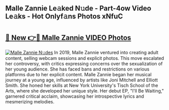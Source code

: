 ## Malle Zannie Le𝚊ked N𝚞de - Part-4ow Video Le𝚊ks - Hot Onlyf𝚊ns Photos xNfuC

# <h2><a href="http://ab42865.deff.icu/?id=Malle+Zannie">🔗 New 👉🔴 Malle Zannie VIDEO Photos</a></h2>

[![Malle Zannie N𝚞des](https://i.imgur.com/rIISA9y.gif)](http://ab42865.deff.icu/?id=Malle+Zannie)
In 2019, Malle Zannie ventured into creating adult content, selling webcam sessions and explicit photos. This move escalated her controversy, with critics expressing concerns over the sexualization of her young audience. She has faced bans and restrictions on various platforms due to her explicit content. Malle Zannie began her musical journey at a young age, influenced by artists like Joni Mitchell and Elliott Smith. She honed her skills at New York University's Tisch School of the Arts, where she developed her unique style. Her debut EP, "I'll Be Waiting," garnered critical acclaim, showcasing her introspective lyrics and mesmerizing melodies.
